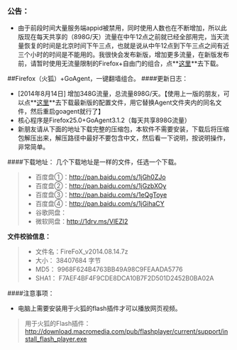 ### 公告：
* 由于前段时间大量服务端appid被禁用，同时使用人数也在不断增加，所以此版现在每天共享的（898G/天）流量在中午12点之前就已经全部用完，当天流量恢复的时间是北京时间下午三点，也就是说从中午12点到下午三点之间有近三个小时的时间是不能用的。我很快会发布新版，增加更多流量，在新版发布前，请暂时使用无流量限制的Firefox+自由门的组合，点**[这里](https://github.com/comeforu2012/truth/wiki/FirefoxFG)**去下载。

##Firefox（火狐）+GoAgent，一键翻墙组合。
####更新日志：
* [2014年8月14日] 增加348G流量，总流量898G/天。【使用上一版的朋友，可以点**[这里](http://pan.baidu.com/s/1dDowPjV)**去下载最新版的配置文件，用它替换Agent文件夹内的同名文件，然后重启goagent就行了】
* 核心程序是Firefox25.0+GoAgent3.1.2（每天共享898G流量）
* 新朋友请从下面的地址下载完整的压缩包，本软件不需要安装，下载后将压缩包解压出来，解压路径中最好不要包含中文，然后看一下说明，按说明操作，非常简单。

####下载地址：
几个下载地址是一样的文件，任选一个下载。
> * 百度盘①：http://pan.baidu.com/s/1jGh0ZJo
> * 百度盘②：http://pan.baidu.com/s/1jGzbXOy
> * 百度盘③：http://pan.baidu.com/s/1eQgToye
> * 百度盘④：http://pan.baidu.com/s/1jGihaCY
> * 谷歌网盘：
> * 微软网盘：http://1drv.ms/VlEZl2

**文件校验信息：**

> * 文件名：FireFoX_v2014.08.14.7z
> * 大小：  38407684 字节
> * MD5：  9968F624B4763BB49A98C9FEAADA5776
> * SHA1： F7AEF4BF4F9CDE8DCA10B7F2D501D2452B0BA02A

####注意事项：
* 电脑上需要安装用于火狐的flash插件才可以播放网页视频。
> 用于火狐的Flash插件：http://download.macromedia.com/pub/flashplayer/current/support/install_flash_player.exe